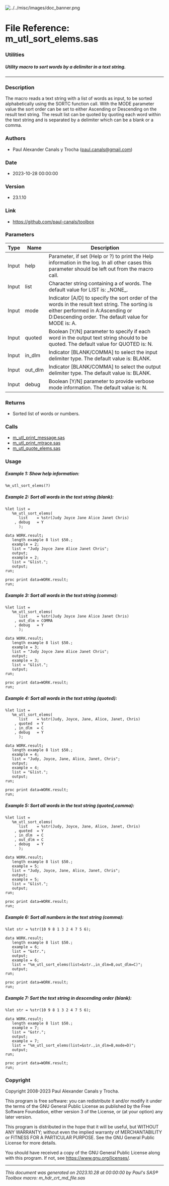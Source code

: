 ![../../misc/images/doc_banner.png](../../misc/images/doc_banner.png)
# 
# File Reference: m_utl_sort_elems.sas

### Utilities

##### Utility macro to sort words by a delimiter in a text string.

***

### Description
The macro reads a text string with a list of words as input, to be sorted alphabetically using the SORTC function call. With the MODE parameter value the sort order can be set to either Ascending or Descending on the result text string. The result list can be quoted by quoting each word within the text string and is separated by a delimiter which can be a blank or a comma.

### Authors
* Paul Alexander Canals y Trocha (paul.canals@gmail.com)

### Date
* 2023-10-28 00:00:00

### Version
* 23.1.10

### Link
* https://github.com/paul-canals/toolbox

### Parameters
| Type | Name | Description |
| ---- | ---- | ----------- |
| Input | help | Parameter, if set (Help or ?) to print the Help information in the log. In all other cases this parameter should be left out from the macro call. |
| Input | list | Character string containing a of words. The default value for LIST is: \_NONE\_. |
| Input | mode | Indicator [A/D] to specify the sort order of the words in the result text string. The sorting is either performed in A:Ascending or D:Descending order. The default value for MODE is: A. |
| Input | quoted | Boolean [Y/N] parameter to specify if each word in the output text string should to be quoted. The default value for QUOTED is: N. |
| Input | in_dlm | Indicator [BLANK/COMMA] to select the input delimiter type. The default value is: BLANK. |
| Input | out_dlm | Indicator [BLANK/COMMA] to select the output delimiter type. The default value is: BLANK. |
| Input | debug | Boolean [Y/N] parameter to provide verbose mode information. The default value is: N. |

### Returns
* Sorted list of words or numbers.

### Calls
* [m_utl_print_message.sas](m_utl_print_message.md)
* [m_utl_print_mtrace.sas](m_utl_print_mtrace.md)
* [m_utl_quote_elems.sas](m_utl_quote_elems.md)

### Usage

##### Example 1: Show help information:
```sas
%m_utl_sort_elems(?)
```

##### Example 2: Sort all words in the text string (blank):
```sas
%let list =
   %m_utl_sort_elems(
      list    = %str(Judy Joyce Jane Alice Janet Chris)
    , debug   = Y
      );

data WORK.result;
   length example 8 list $50.;
   example = 2;
   list = "Judy Joyce Jane Alice Janet Chris";
   output;
   example = 2;
   list = "&list.";
   output;
run;

proc print data=WORK.result;
run;

```

##### Example 3: Sort all words in the text string (comma):
```sas
%let list =
   %m_utl_sort_elems(
      list    = %str(Judy Joyce Jane Alice Janet Chris)
    , out_dlm = COMMA
    , debug   = Y
      );

data WORK.result;
   length example 8 list $50.;
   example = 3;
   list = "Judy Joyce Jane Alice Janet Chris";
   output;
   example = 3;
   list = "&list.";
   output;
run;

proc print data=WORK.result;
run;

```

##### Example 4: Sort all words in the text string (quoted):
```sas
%let list =
   %m_utl_sort_elems(
      list    = %str(Judy, Joyce, Jane, Alice, Janet, Chris)
    , quoted  = Y
    , in_dlm  = C
    , debug   = Y
      );

data WORK.result;
   length example 8 list $50.;
   example = 4;
   list = "Judy, Joyce, Jane, Alice, Janet, Chris";
   output;
   example = 4;
   list = "&list.";
   output;
run;

proc print data=WORK.result;
run;

```

##### Example 5: Sort all words in the text string (quoted,comma):
```sas
%let list =
   %m_utl_sort_elems(
      list    = %str(Judy, Joyce, Jane, Alice, Janet, Chris)
    , quoted  = Y
    , in_dlm  = C
    , out_dlm = C
    , debug   = Y
      );

data WORK.result;
   length example 8 list $50.;
   example = 5;
   list = "Judy, Joyce, Jane, Alice, Janet, Chris";
   output;
   example = 5;
   list = "&list.";
   output;
run;

proc print data=WORK.result;
run;

```

##### Example 6: Sort all numbers in the text string (comma):
```sas
%let str = %str(10 9 8 1 3 2 4 7 5 6);

data WORK.result;
   length example 8 list $50.;
   example = 6;
   list = "&str.";
   output;
   example = 6;
   list = "%m_utl_sort_elems(list=&str.,in_dlm=B,out_dlm=C)";
   output;
run;

proc print data=WORK.result;
run;

```

##### Example 7: Sort the text string in descending order (blank):
```sas
%let str = %str(10 9 8 1 3 2 4 7 5 6);

data WORK.result;
   length example 8 list $50.;
   example = 7;
   list = "&str.";
   output;
   example = 7;
   list = "%m_utl_sort_elems(list=&str.,in_dlm=B,mode=D)";
   output;
run;

proc print data=WORK.result;
run;

```

### Copyright
Copyright 2008-2023 Paul Alexander Canals y Trocha. 
 
This program is free software: you can redistribute it and/or modify 
it under the terms of the GNU General Public License as published by 
the Free Software Foundation, either version 3 of the License, or 
(at your option) any later version. 
 
This program is distributed in the hope that it will be useful, 
but WITHOUT ANY WARRANTY; without even the implied warranty of 
MERCHANTABILITY or FITNESS FOR A PARTICULAR PURPOSE. See the 
GNU General Public License for more details. 
 
You should have received a copy of the GNU General Public License 
along with this program. If not, see <https://www.gnu.org/licenses/>. 


***
*This document was generated on 2023.10.28 at 00:00:00 by Paul's SAS&reg; Toolbox macro: m_hdr_crt_md_file.sas*
